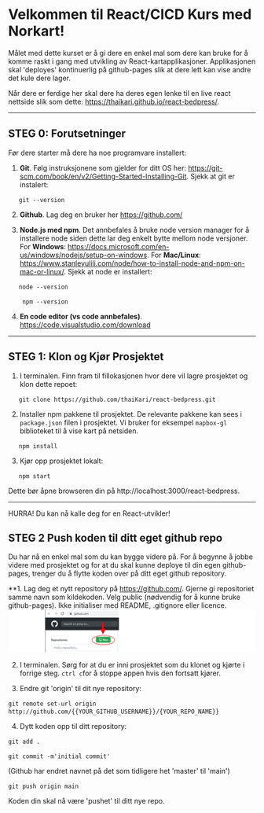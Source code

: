 # Velkommen til React/CICD Kurs med Norkart!
Målet med dette kurset er å gi dere en enkel mal som dere kan bruke for å komme raskt i gang med utvikling av React-kartapplikasjoner. Applikasjonen skal 'deployes' kontinuerlig på github-pages slik at dere lett kan vise andre det kule dere lager.

Når dere er ferdige her skal dere ha deres egen lenke til en live react nettside slik som dette: https://thaikari.github.io/react-bedpress/.

---

## STEG 0: Forutsetninger
Før dere starter må dere ha noe programvare installert:

1. **Git**. Følg instruksjonene som gjelder for ditt OS her: https://git-scm.com/book/en/v2/Getting-Started-Installing-Git. Sjekk at git er instalert: 
 ```
    git --version
 ```

2. **Github**. Lag deg en bruker her https://github.com/


3. **Node.js med npm**. Det annbefales å bruke node version manager for å installere node siden dette lar deg enkelt bytte mellom node versjoner. For **Windows**: https://docs.microsoft.com/en-us/windows/nodejs/setup-on-windows. For **Mac/Linux**: 
https://www.stanleyulili.com/node/how-to-install-node-and-npm-on-mac-or-linux/. Sjekk at node er installert: 
 ```
    node --version
 ```

```
    npm --version
```

4. **En code editor (vs code annbefales)**. https://code.visualstudio.com/download


---


## STEG 1: Klon og Kjør Prosjektet
1. I terminalen. Finn fram til fillokasjonen hvor dere vil lagre prosjektet og klon dette repoet:

```
   git clone https://github.com/thaiKari/react-bedpress.git
```

2. Installer npm pakkene til prosjektet. De relevante pakkene kan sees i `package.json` filen i prosjektet. Vi bruker for eksempel `mapbox-gl` biblioteket til å vise kart på netsiden.
```
   npm install
```

3. Kjør opp prosjektet lokalt:
```
   npm start
```
Dette bør åpne browseren din på http://localhost:3000/react-bedpress.

---

HURRA! Du kan nå kalle deg for en React-utvikler!

## STEG 2 Push koden til ditt eget github repo

Du har nå en enkel mal som du kan bygge videre på. For å begynne å jobbe videre med prosjektet og for at du skal kunne deploye til din egen github-pages, trenger du å flytte koden over på ditt eget github repository. 

**1. Lag deg et nytt repository på https://github.com/. Gjerne gi repositoriet samme navn som kildekoden. Velg public (nødvendig for å kunne bruke github-pages). Ikke initialiser med README, .gitignore eller licence.
![alt text](public/Images/github_new_repo.png)

2. I terminalen. Sørg for at du er inni prosjektet som du klonet og kjørte i forrige steg. `ctrl c`for å stoppe appen hvis den fortsatt kjører. 

3. Endre git 'origin' til dit nye repository:

```
git remote set-url origin http://github.com/{{YOUR_GITHUB_USERNAME}}/{YOUR_REPO_NAME}}
```

4. Dytt koden opp til ditt repository:
```
git add .
```
```
git commit -m'initial commit'
```
(Github har endret navnet på det som tidligere het 'master' til 'main')
```
git push origin main
```
Koden din skal nå være 'pushet' til ditt nye repo.



